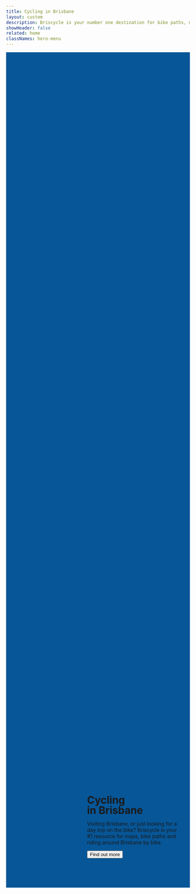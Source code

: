 ```yaml
---
title: Cycling in Brisbane
layout: custom
description: Briscycle is your number one destination for bike paths, maps, and cycling in Brisbane and surrounding areas.
showHeader: false
related: home
classNames: hero-menu
---
```


<div class="home-hero">
  <div class="container">
    <div class="home-hero__text-container">
      <h1 class="home-hero__line1 type-serif">Cycling<br> in Brisbane</h1>
      <p class="home-hero__line2">Visiting Brisbane, or just looking for a day trip on the bike? Briscycle is your #1 resource for maps, bike paths and riding around Brisbane by bike.</p>
      <button
        class="btn btn-primary"
        onclick="javascript: document.querySelector('[name=content]').scrollIntoView({ behavior: 'smooth' })">Find out more</button>
    </div>
  </div>
</div>
<a name="content"></a>

<style type="text/css">
body{
  background:var(--body-bg-blue);
  color: var(--body-fg);
}
.entry-content > p{
  display:none;
}
.home-hero{
  min-height:57vh;
  width:100%;
  position:relative;
  overflow:hidden;
  display:flex;
  align-items: flex-end;
}
.home-hero .container{
  display:flex;
  align-items: center;
  justify-content: flex-end
}
.home-hero__text-container{
  color:var(--card-fg);
  padding:30px;
  border-radius:10px;
  width:50%;
  background:var(--card-bg);
  margin-bottom:50px;
}
.home-hero__line1 {
  font-weight: bold;
  text-align:left;
  font-size:2em;
  margin:0;
  line-height:1;
}


.home-hero{
  background: #075697 url('/images/homepage/desktop-1366.webp') no-repeat center;
  background-size: cover;
}

@media(min-width: 1367px){
  .home-hero{
    background-image: url('/images/homepage/desktop-1920.webp')
  }
}

@media(min-width: 1921px){
  .home-hero{
    background-image: url('/images/homepage/desktop-3840.webp')
  }
}

@media (max-width:767px){
  .home-hero{
    background-image: url('/images/homepage/mobile-1440.webp')
  }
  .home-hero__text-container{
    width:70%;
  }
}

@media (max-width: 415px){
  .home-hero{
    background-image: url('/images/homepage/mobile-750.webp');
  }
  .home-hero__line1{
    font-size: 1.5em;
  }
  .home-hero__text-container{
    width:80%;
    font-size:0.8em;
  }
  
}
</style>
